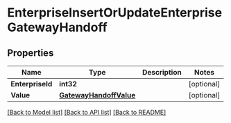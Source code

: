 # EnterpriseInsertOrUpdateEnterpriseGatewayHandoff

## Properties

Name | Type | Description | Notes
------------ | ------------- | ------------- | -------------
**EnterpriseId** | **int32** |  | [optional] 
**Value** | [**GatewayHandoffValue**](gateway_handoff_value.md) |  | [optional] 

[[Back to Model list]](../README.md#documentation-for-models) [[Back to API list]](../README.md#documentation-for-api-endpoints) [[Back to README]](../README.md)


